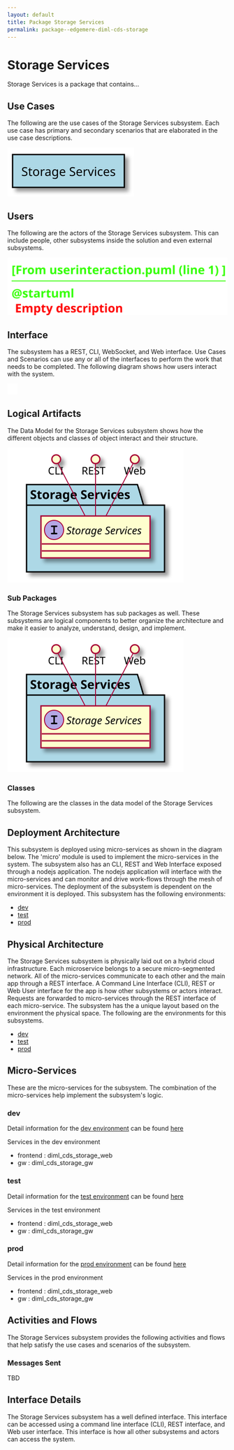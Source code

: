 ```yaml
---
layout: default
title: Package Storage Services
permalink: package--edgemere-diml-cds-storage
---
```

# Storage Services

Storage Services is a package that contains...



## Use Cases

The following are the use cases of the Storage Services subsystem. Each use case has primary and secondary scenarios
that are elaborated in the use case descriptions.



![UseCase Diagram](./usecases.svg)

## Users

The following are the actors of the Storage Services subsystem. This can include people, other subsystems 
inside the solution and even external subsystems. 



![User Interaction](./userinteraction.svg)

## Interface

The subsystem has a REST, CLI, WebSocket, and Web interface. Use Cases and Scenarios can use any or all
of the interfaces to perform the work that needs to be completed. The following  diagram shows how
users interact with the system.

![Scenario Mappings Diagram](./scenariomapping.svg)



## Logical Artifacts

The Data Model for the  Storage Services subsystem shows how the different objects and classes of object interact
and their structure.

![Sub Package Diagram](./subpackage.svg)

### Sub Packages

The Storage Services subsystem has sub packages as well. These subsystems are logical components to better
organize the architecture and make it easier to analyze, understand, design, and implement.



![Logical Diagram](./logical.svg)

### Classes

The following are the classes in the data model of the Storage Services subsystem.




## Deployment Architecture

This subsystem is deployed using micro-services as shown in the diagram below. The 'micro' module is
used to implement the micro-services in the system. The subsystem also has an CLI, REST and Web Interface
exposed through a nodejs application. The nodejs application will interface with the micro-services and
can monitor and drive work-flows through the mesh of micro-services. The deployment of the subsystem is 
dependent on the environment it is deployed. This subsystem has the following environments:
* [dev](environment--edgemere-diml-cds-storage-dev)
* [test](environment--edgemere-diml-cds-storage-test)
* [prod](environment--edgemere-diml-cds-storage-prod)



## Physical Architecture

The Storage Services subsystem is physically laid out on a hybrid cloud infrastructure. Each microservice belongs
to a secure micro-segmented network. All of the micro-services communicate to each other and the main app through a
REST interface. A Command Line Interface (CLI), REST or Web User interface for the app is how other subsystems or actors 
interact. Requests are forwarded to micro-services through the REST interface of each micro-service. The subsystem has
the a unique layout based on the environment the physical space. The following are the environments for this
subsystems.
* [dev](environment--edgemere-diml-cds-storage-dev)
* [test](environment--edgemere-diml-cds-storage-test)
* [prod](environment--edgemere-diml-cds-storage-prod)


## Micro-Services

These are the micro-services for the subsystem. The combination of the micro-services help implement
the subsystem's logic.


### dev

Detail information for the [dev environment](environment--edgemere-diml-cds-storage-dev)
can be found [here](environment--edgemere-diml-cds-storage-dev)

Services in the dev environment

* frontend : diml_cds_storage_web
* gw : diml_cds_storage_gw


### test

Detail information for the [test environment](environment--edgemere-diml-cds-storage-test)
can be found [here](environment--edgemere-diml-cds-storage-test)

Services in the test environment

* frontend : diml_cds_storage_web
* gw : diml_cds_storage_gw


### prod

Detail information for the [prod environment](environment--edgemere-diml-cds-storage-prod)
can be found [here](environment--edgemere-diml-cds-storage-prod)

Services in the prod environment

* frontend : diml_cds_storage_web
* gw : diml_cds_storage_gw


## Activities and Flows
The Storage Services subsystem provides the following activities and flows that help satisfy the use
cases and scenarios of the subsystem.




### Messages Sent

TBD

## Interface Details
The Storage Services subsystem has a well defined interface. This interface can be accessed using a
command line interface (CLI), REST interface, and Web user interface. This interface is how all other
subsystems and actors can access the system.


